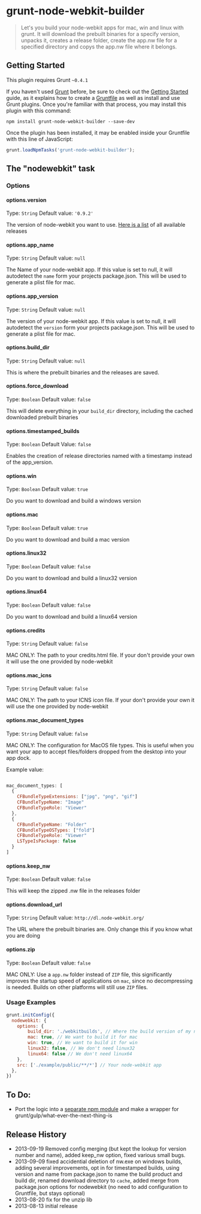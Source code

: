 # grunt-node-webkit-builder

> Let's you build your node-webkit apps for mac, win and linux with grunt. It will download the prebuilt binaries for a specify version, unpacks it, creates a release folder, create the app.nw file for a specified directory and copys the app.nw file where it belongs.

## Getting Started
This plugin requires Grunt `~0.4.1`

If you haven't used [Grunt](http://gruntjs.com/) before, be sure to check out the [Getting Started](http://gruntjs.com/getting-started) guide, as it explains how to create a [Gruntfile](http://gruntjs.com/sample-gruntfile) as well as install and use Grunt plugins. Once you're familiar with that process, you may install this plugin with this command:

```shell
npm install grunt-node-webkit-builder --save-dev
```

Once the plugin has been installed, it may be enabled inside your Gruntfile with this line of JavaScript:

```js
grunt.loadNpmTasks('grunt-node-webkit-builder');
```

## The "nodewebkit" task


### Options

#### options.version
Type: `String`
Default value: `'0.9.2'`

The version of node-webkit you want to use. [Here is a list](https://github.com/rogerwang/node-webkit/wiki/Downloads-of-old-versions) of all available releases

#### options.app_name
Type: `String`
Default value: `null`

The Name of your node-webkit app.
If this value is set to null, it will autodetect the `name` form your projects package.json. This will be used to generate a plist file for mac.

#### options.app_version
Type: `String`
Default value: `null`

The version of your node-webkit app.
  If this value is set to null, it will autodetect the `version` form your projects package.json. This will be used to generate a plist file for mac.

#### options.build_dir
Type: `String`
Default value: `null`

This is where the prebuilt binaries and the releases are saved.

#### options.force_download
Type: `Boolean`
Default value: `false`

This will delete everything in your `build_dir` directory, including the cached downloaded prebuilt binaries

#### options.timestamped_builds
Type: `Boolean`
Default Value: `false`

Enables the creation of release directories named with a timestamp instead of the app_version.

#### options.win
Type: `Boolean`
Default value: `true`

Do you want to download and build a windows version

#### options.mac
Type: `Boolean`
Default value: `true`

Do you want to download and build a mac version

#### options.linux32
Type: `Boolean`
Default value: `false`

Do you want to download and build a linux32 version

#### options.linux64
Type: `Boolean`
Default value: `false`

Do you want to download and build a linux64 version

#### options.credits
Type: `String`
Default value: `false`

MAC ONLY: The path to your credits.html file. If your don't provide your own it will use the one provided by node-webkit

#### options.mac_icns
Type: `String`
Default value: `false`

MAC ONLY: The path to your ICNS icon file. If your don't provide your own it will use the one provided by node-webkit

#### options.mac_document_types
Type: `String`
Default value: `false`

MAC ONLY: The configuration for MacOS file types. This is useful when you want your app to accept files/folders dropped from the desktop into your app dock.

Example value:
```javascript

mac_document_types: [
  {
    CFBundleTypeExtensions: ["jpg", "png", "gif"]
    CFBundleTypeName: "Image"
    CFBundleTypeRole: "Viewer"
  },
  {
    CFBundleTypeName: "Folder"
    CFBundleTypeOSTypes: ["fold"]
    CFBundleTypeRole: "Viewer"
    LSTypeIsPackage: false
  }
]   
```

#### options.keep_nw
Type: `Boolean`
Default value: `false`

This will keep the zipped .nw file in the releases folder

#### options.download_url
Type: `String`
Default value: `http://dl.node-webkit.org/`

The URL where the prebuilt binaries are. Only change this if you know what you are doing

#### options.zip
Type: `Boolean`
Default value: `false`

MAC ONLY: Use a `app.nw` folder instead of `ZIP` file, this significantly improves the startup speed of applications on `mac`, since no decompressing is needed. Builds on other platforms will still use `ZIP` files.

### Usage Examples

```js
grunt.initConfig({
  nodewebkit: {
    options: {
        build_dir: './webkitbuilds', // Where the build version of my node-webkit app is saved
        mac: true, // We want to build it for mac
        win: true, // We want to build it for win
        linux32: false, // We don't need linux32
        linux64: false // We don't need linux64
    },
    src: ['./example/public/**/*'] // Your node-webkit app
  },
})
```


## To Do:
- Port the logic into a [separate npm module](https://github.com/mllrsohn/node-webkit-builder) and make a wrapper for grunt/gulp/what-ever-the-next-thing-is 


## Release History
- 2013-09-19    Removed config merging (but kept the lookup for version number and name), added keep_nw option, fixed various small bugs.
- 2013-09-09    fixed accidential deletion of nw.exe on windows builds, adding several improvements, opt in for timestamped builds, using version and name from package.json to name the build product and build dir, renamed download directory to `cache`, added merge from package.json options for nodewebkit (no need to add configuration to Gruntfile, but stays optional)
- 2013-08-20    fix for the unzip lib
- 2013-08-13    initial release
